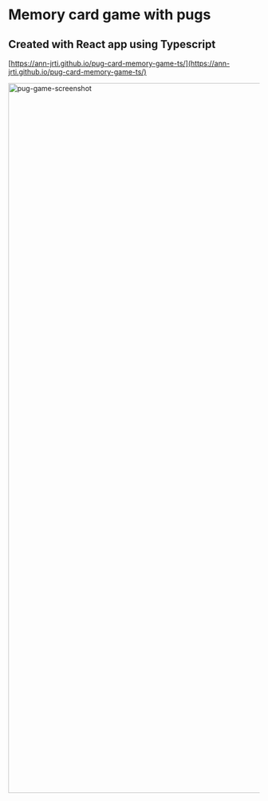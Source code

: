 # Memory card game with pugs

## Created with React app using Typescript

[https://ann-jrti.github.io/pug-card-memory-game-ts/](https://ann-jrti.github.io/pug-card-memory-game-ts/)

<img width="1421" alt="pug-game-screenshot" src="https://user-images.githubusercontent.com/84371647/162977036-4017bba8-6062-4844-ab83-166010e1f9e0.png">
